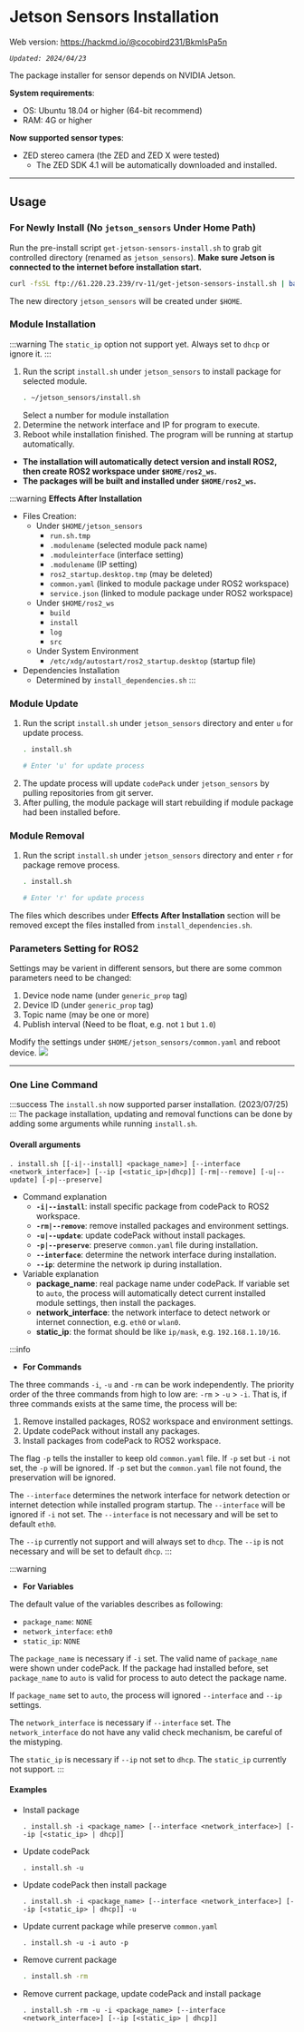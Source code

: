# Jetson Sensors Installation

Web version: https://hackmd.io/@cocobird231/BkmIsPa5n

*`Updated: 2024/04/23`*

The package installer for sensor depends on NVIDIA Jetson.

**System requirements**:
- OS: Ubuntu 18.04 or higher (64-bit recommend)
- RAM: 4G or higher

**Now supported sensor types**:
- ZED stereo camera (the ZED and ZED X were tested)
    - The ZED SDK 4.1 will be automatically downloaded and installed.

---
## Usage

### For Newly Install (No `jetson_sensors` Under Home Path)
Run the pre-install script `get-jetson-sensors-install.sh` to grab git controlled directory (renamed as `jetson_sensors`). **Make sure Jetson is connected to the internet before installation start.**
```bash
curl -fsSL ftp://61.220.23.239/rv-11/get-jetson-sensors-install.sh | bash
```
The new directory `jetson_sensors` will be created under `$HOME`.

### Module Installation
:::warning
The `static_ip` option not support yet. Always set to `dhcp` or ignore it.
:::
1. Run the script `install.sh` under `jetson_sensors` to install package for selected module.
    ```bash
    . ~/jetson_sensors/install.sh
    ```
    Select a number for module installation
2. Determine the network interface and IP for program to execute.
3. Reboot while installation finished. The program will be running at startup automatically.

- **The installation will automatically detect version and install ROS2, then create ROS2 workspace under `$HOME/ros2_ws`.**
- **The packages will be built and installed under `$HOME/ros2_ws`.**

:::warning
**Effects After Installation**
- Files Creation:
    - Under `$HOME/jetson_sensors`
        - `run.sh.tmp`
        - `.modulename` (selected module pack name)
        - `.moduleinterface` (interface setting)
        - `.modulename` (IP setting)
        - `ros2_startup.desktop.tmp` (may be deleted)
        - `common.yaml` (linked to module package under ROS2 workspace)
        - `service.json` (linked to module package under ROS2 workspace)
    - Under `$HOME/ros2_ws`
        - `build`
        - `install`
        - `log`
        - `src`
    - Under System Environment
        - `/etc/xdg/autostart/ros2_startup.desktop` (startup file)
- Dependencies Installation
    - Determined by `install_dependencies.sh`
:::


### Module Update
1. Run the script `install.sh` under `jetson_sensors` directory and enter `u` for update process.
    ```bash
    . install.sh
    
    # Enter 'u' for update process
    ```
2. The update process will update `codePack` under `jetson_sensors` by pulling repositories from git server.
3. After pulling, the module package will start rebuilding if module package had been installed before.

### Module Removal
1. Run the script `install.sh` under `jetson_sensors` directory and enter `r` for package remove process.
    ```bash
    . install.sh
    
    # Enter 'r' for update process
    ```
The files which describes under **Effects After Installation** section will be removed except the files installed from `install_dependencies.sh`.

### Parameters Setting for ROS2
Settings may be varient in different sensors, but there are some common parameters need to be changed:
1. Device node name (under `generic_prop` tag)
2. Device ID (under `generic_prop` tag)
3. Topic name (may be one or more)
4. Publish interval (Need to be float, e.g. not `1` but `1.0`)

Modify the settings under `$HOME/jetson_sensors/common.yaml` and reboot device.
![](https://hackmd.io/_uploads/Hy4Efgk1a.png)

---

### One Line Command
:::success
The `install.sh` now supported parser installation. (2023/07/25)
:::
The package installation, updating and removal functions can be done by adding some arguments while running `install.sh`.

#### **Overall arguments**
```bash!
. install.sh [[-i|--install] <package_name>] [--interface <network_interface>] [--ip [<static_ip>|dhcp]] [-rm|--remove] [-u|--update] [-p|--preserve]
```
- Command explanation
    - **`-i|--install`**: install specific package from codePack to ROS2 workspace.
    - **`-rm|--remove`**: remove installed packages and environment settings.
    - **`-u|--update`**: update codePack without install packages.
    - **`-p|--preserve`**: preserve `common.yaml` file during installation.
    - **`--interface`**: determine the network interface during installation.
    - **`--ip`**: determine the network ip during installation.
- Variable explanation
    - **package_name**: real package name under codePack. If variable set to `auto`, the process will automatically detect current installed module settings, then install the packages.
    - **network_interface**: the network interface to detect network or internet connection, e.g. `eth0` or `wlan0`.
    - **static_ip**: the format should be like `ip/mask`, e.g. `192.168.1.10/16`.

:::info
- **For Commands**

The three commands `-i`, `-u` and `-rm` can be work independently. The priority order of the three commands from high to low are: `-rm` > `-u` > `-i`. That is, if three commands exists at the same time, the process will be:
1. Remove installed packages, ROS2 workspace and environment settings.
2. Update codePack without install any packages.
3. Install packages from codePack to ROS2 workspace.

The flag `-p` tells the installer to keep old `common.yaml` file. If `-p` set but `-i` not set, the `-p` will be ignored. If `-p` set but the `common.yaml` file not found, the preservation will be ignored.

The `--interface` determines the network interface for network detection or internet detection while installed program startup. The `--interface` will be ignored if `-i` not set. The `--interface` is not necessary and will be set to default `eth0`.

The `--ip` currently not support and will always set to `dhcp`. The `--ip` is not necessary and will be set to default `dhcp`.
:::

:::warning

- **For Variables**

The default value of the variables describes as following:
- `package_name`: `NONE`
- `network_interface`: `eth0`
- `static_ip`: `NONE`

The `package_name` is necessary if `-i` set. The valid name of `package_name` were shown under codePack. If the package had installed before, set `package_name` to `auto` is valid for process to auto detect the package name.

If `package_name` set to `auto`, the process will ignored `--interface` and `--ip` settings.

The `network_interface` is necessary if `--interface` set. The `network_interface` do not have any valid check mechanism, be careful of the mistyping.

The `static_ip` is necessary if `--ip` not set to `dhcp`. The `static_ip` currently not support.
:::

#### **Examples**
- Install package
    ```bash!
    . install.sh -i <package_name> [--interface <network_interface>] [--ip [<static_ip> | dhcp]]
    ```
- Update codePack
    ```bash!
    . install.sh -u
    ```
- Update codePack then install package
    ```bash!
    . install.sh -i <package_name> [--interface <network_interface>] [--ip [<static_ip> | dhcp]] -u
    ```
- Update current package while preserve `common.yaml`
    ```bash!
    . install.sh -u -i auto -p
    ```
- Remove current package
    ```bash
    . install.sh -rm
    ```
- Remove current package, update codePack and install package
    ```bash!
    . install.sh -rm -u -i <package_name> [--interface <network_interface>] [--ip [<static_ip> | dhcp]]
    ```
